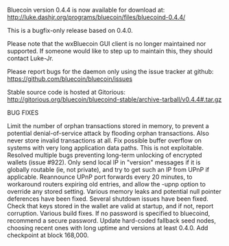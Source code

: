Bluecoin version 0.4.4 is now available for download at:
http://luke.dashjr.org/programs/bluecoin/files/bluecoind-0.4.4/

This is a bugfix-only release based on 0.4.0.

Please note that the wxBluecoin GUI client is no longer maintained nor supported. If someone would like to step up to maintain this, they should contact Luke-Jr.

Please report bugs for the daemon only using the issue tracker at github:
https://github.com/bluecoin/bluecoin/issues

Stable source code is hosted at Gitorious:
http://gitorious.org/bluecoin/bluecoind-stable/archive-tarball/v0.4.4#.tar.gz

BUG FIXES

Limit the number of orphan transactions stored in memory, to prevent a potential denial-of-service attack by flooding orphan transactions. Also never store invalid transactions at all.
Fix possible buffer overflow on systems with very long application data paths. This is not exploitable.
Resolved multiple bugs preventing long-term unlocking of encrypted wallets (issue #922).
Only send local IP in "version" messages if it is globally routable (ie, not private), and try to get such an IP from UPnP if applicable.
Reannounce UPnP port forwards every 20 minutes, to workaround routers expiring old entries, and allow the -upnp option to override any stored setting.
Various memory leaks and potential null pointer deferences have been
fixed.
Several shutdown issues have been fixed.
Check that keys stored in the wallet are valid at startup, and if not,
report corruption.
Various build fixes.
If no password is specified to bluecoind, recommend a secure password.
Update hard-coded fallback seed nodes, choosing recent ones with long uptime and versions at least 0.4.0.
Add checkpoint at block 168,000.

